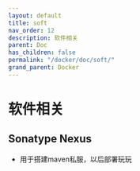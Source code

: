 ```yaml
---
layout: default
title: soft
nav_order: 12
description: 软件相关
parent: Doc
has_children: false
permalink: "/docker/doc/soft/"
grand_parent: Docker
---
```


# 软件相关

## Sonatype Nexus

- 用于搭建maven私服，以后部署玩玩
  
